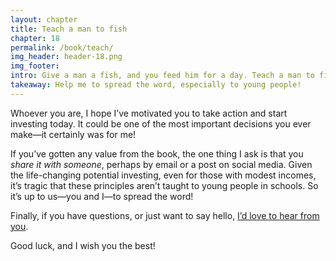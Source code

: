 ```yaml
---
layout: chapter
title: Teach a man to fish
chapter: 18
permalink: /book/teach/
img_header: header-18.png
img_footer:
intro: Give a man a fish, and you feed him for a day. Teach a man to fish, and you feed him for a lifetime.
takeaway: Help me to spread the word, especially to young people!
---
```


Whoever you are, I hope I’ve motivated you to take action and start investing today. It could be one of the most important decisions you ever make—it certainly was for me! 

If you’ve gotten any value from the book, the one thing I ask is that you *share it with someone*, perhaps by email or a post on social media. Given the life-changing potential investing, even for those with modest incomes, it’s  tragic that these principles aren’t taught to young people in schools. So it’s up to us—you and I—to spread the word!

Finally, if you have questions, or just want to say hello, [I’d love to hear from you](/contact/).

Good luck, and I wish you the best!
